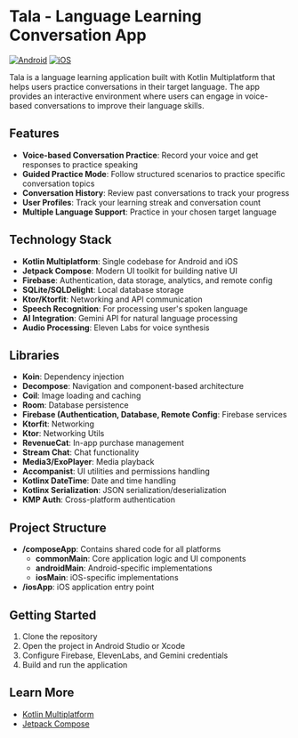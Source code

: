 # Tala - Language Learning Conversation App

[![Android](https://img.shields.io/github/actions/workflow/status/judahben149/Tala/build.yml?label=Android&branch=master&color=green)](https://github.com/judahben149/Tala/actions/workflows/build.yml)
[![iOS](https://img.shields.io/github/actions/workflow/status/judahben149/Tala/build.yml?label=iOS&branch=master&color=blue)](https://github.com/judahben149/Tala/actions/workflows/build.yml)

Tala is a language learning application built with Kotlin Multiplatform that helps users practice conversations in their target language. The app provides an interactive environment where users can engage in voice-based conversations to improve their language skills.

## Features

- **Voice-based Conversation Practice**: Record your voice and get responses to practice speaking
- **Guided Practice Mode**: Follow structured scenarios to practice specific conversation topics
- **Conversation History**: Review past conversations to track your progress
- **User Profiles**: Track your learning streak and conversation count
- **Multiple Language Support**: Practice in your chosen target language

## Technology Stack

- **Kotlin Multiplatform**: Single codebase for Android and iOS
- **Jetpack Compose**: Modern UI toolkit for building native UI
- **Firebase**: Authentication, data storage, analytics, and remote config
- **SQLite/SQLDelight**: Local database storage
- **Ktor/Ktorfit**: Networking and API communication
- **Speech Recognition**: For processing user's spoken language
- **AI Integration**: Gemini API for natural language processing
- **Audio Processing**: Eleven Labs for voice synthesis

## Libraries

- **Koin**: Dependency injection
- **Decompose**: Navigation and component-based architecture
- **Coil**: Image loading and caching
- **Room**: Database persistence
- **Firebase (Authentication, Database, Remote Config**: Firebase services
- **Ktorfit**: Networking
- **Ktor**: Networking Utils
- **RevenueCat**: In-app purchase management
- **Stream Chat**: Chat functionality
- **Media3/ExoPlayer**: Media playback
- **Accompanist**: UI utilities and permissions handling
- **Kotlinx DateTime**: Date and time handling
- **Kotlinx Serialization**: JSON serialization/deserialization
- **KMP Auth**: Cross-platform authentication

## Project Structure

- **/composeApp**: Contains shared code for all platforms
  - **commonMain**: Core application logic and UI components
  - **androidMain**: Android-specific implementations
  - **iosMain**: iOS-specific implementations
- **/iosApp**: iOS application entry point

## Getting Started

1. Clone the repository
2. Open the project in Android Studio or Xcode
3. Configure Firebase, ElevenLabs, and Gemini credentials
4. Build and run the application

## Learn More

- [Kotlin Multiplatform](https://www.jetbrains.com/help/kotlin-multiplatform-dev/get-started.html)
- [Jetpack Compose](https://developer.android.com/jetpack/compose)
